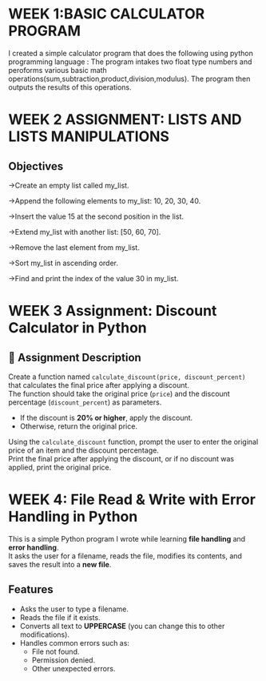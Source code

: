 # WEEK 1:BASIC  CALCULATOR PROGRAM
I created a simple calculator program  that does the following using python programming language :
The program intakes two float type numbers and peroforms various basic math operations(sum,subtraction,product,division,modulus).
The program then outputs the results of this operations.


# WEEK 2 ASSIGNMENT: LISTS AND LISTS MANIPULATIONS 
## Objectives 

->Create an empty list called my_list.

->Append the following elements to my_list: 10, 20, 30, 40.

->Insert the value 15 at the second position in the list.

->Extend my_list with another list: [50, 60, 70].

->Remove the last element from my_list.

->Sort my_list in ascending order.

->Find and print the index of the value 30 in my_list.


# WEEK 3 Assignment: Discount Calculator in Python

## 📌 Assignment Description
Create a function named `calculate_discount(price, discount_percent)` that calculates the final price after applying a discount.  
The function should take the original price (`price`) and the discount percentage (`discount_percent`) as parameters.  

- If the discount is **20% or higher**, apply the discount.  
- Otherwise, return the original price.  

Using the `calculate_discount` function, prompt the user to enter the original price of an item and the discount percentage.  
Print the final price after applying the discount, or if no discount was applied, print the original price.

# WEEK 4: File Read & Write with Error Handling in Python

This is a simple Python program I wrote while learning **file handling** and **error handling**.  
It asks the user for a filename, reads the file, modifies its contents, and saves the result into a **new file**.  

## Features
- Asks the user to type a filename.
- Reads the file if it exists.
- Converts all text to **UPPERCASE** (you can change this to other modifications).
- Handles common errors such as:
  - File not found. 
  - Permission denied. 
  - Other unexpected errors.


